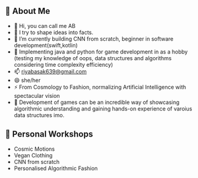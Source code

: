 
## 🐝 About Me
- 👋 Hi, you can call me AB 
- 👀 I try to shape ideas into facts. 
- 🌱 I’m currently building CNN from scratch, beginner in software development(swift,kotlin)
- 🦚 Implementing java and python for game development in as a hobby (testing my knowledge of oops, data structures and algorithms considering time complexity efficiency) 
- 📫 riyabasak639@gmail.com 
- 😄 she/her
- ⚡ From Cosmology to Fashion, normalizing Artificial Intelligence with spectacular vision 
- 🪸 Development of games can be an incredible way of showcasing algorithmic understanding and gaining hands-on experience of varoius data structures imo.

## 🔨 Personal Workshops

- Cosmic Motions 
- Vegan Clothing 
- CNN from scratch 
- Personalised Algorithmic Fashion  
